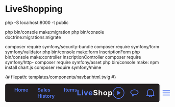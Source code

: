 # LiveShopping
php -S localhost:8000 -t public


php bin/console make:migration
php bin/console doctrine:migrations:migrate

composer require symfony/security-bundle
composer require symfony/form symfony/validator
php bin/console make:form InscriptionForm 
php bin/console make:controller InscriptionController 
composer require symfony/http-
composer require symfony/asset
php bin/console make:
npm install chart.js
composer require symfony/mime


















{# filepath: templates/components/navbar.html.twig #}
<nav class="navbar">
    <div class="nav-links">
        <a href="#">Home</a>
        <a href="#">Sales History</a>
        <a href="#">Items</a>
    </div>
    <span class="logo">
        <span style="color:#567AF4;font-family: 'Inter', Arial, sans-serif;">Live</span><span style="color:#fff;font-family: 'Inter', Arial, sans-serif;">Shop</span>
    </span>
    <div class="right-group">
        <div class="icons">
            <span class="icon">
                <!-- Start Live Icon -->
                <svg width="38" height="38" viewBox="0 0 38 38" fill="none" xmlns="http://www.w3.org/2000/svg">
                    <circle cx="19" cy="19" r="18" stroke="#567AF4" stroke-width="2"/>
                    <path d="M15 12L26 19L15 26V12Z" fill="#567AF4"/>
                </svg>
            </span>
            <span class="icon">
                <!-- Bulle de discussion -->
                <svg width="38" height="38" viewBox="0 0 38 38" fill="none" stroke="#567AF4" stroke-width="2" xmlns="http://www.w3.org/2000/svg">
                    <ellipse cx="19" cy="17" rx="12" ry="8" />
                    <polyline points="13,25 13,29 19,25" />
                </svg>
            </span>
            <span class="icon">
                <!-- Cloche -->
                <svg width="38" height="38" viewBox="0 0 38 38" fill="none" stroke="#567AF4" stroke-width="2" xmlns="http://www.w3.org/2000/svg">
                    <path d="M19 32c2.5 0 4-1.5 4-3h-8c0 1.5 1.5 3 4 3z"/>
                    <path d="M29 25V17c0-5.5-4.5-10-10-10s-10 4.5-10 10v8l-2 2v1h24v-1l-2-2z"/>
                </svg>
            </span>
            <span class="icon">
                <!-- Menu hamburger (3 lignes) -->
                <svg width="38" height="38" viewBox="0 0 38 38" fill="none" stroke="#567AF4" stroke-width="2.5" stroke-linecap="round" xmlns="http://www.w3.org/2000/svg">
                    <line x1="8" y1="12" x2="30" y2="12" />
                    <line x1="8" y1="19" x2="30" y2="19" />
                    <line x1="8" y1="26" x2="30" y2="26" />
                </svg>
            </span>
        </div>
    </div>
</nav>
<style>
    .navbar {
        background: #231f20;
        color: #fff;
        display: flex;
        align-items: center;
        padding: 0 30px;
        height: 60px;
        justify-content: space-between;
        border-radius: 6px;
    }
    .navbar .nav-links {
        display: flex;
        gap: 30px;
    }
    .navbar a {
        color: #567AF4;
        font-family: 'Inter', Arial, sans-serif;
        text-decoration: none;
        font-weight: 600;
        font-size: 16px;
        transition: color 0.2s;
    }
    .navbar a:hover {
        color: #fff;
    }
    .navbar .logo {
        font-size: 24px;
        font-weight: 700;
        letter-spacing: 1px;
    }
    .navbar .search-bar {
        background: #eee;
        border-radius: 20px;
        border: none;
        padding: 6px 18px;
        width: 180px;
        margin: 0 20px;
    }
    .navbar .icons {
        display: flex;
        gap: 12px;
    }
    .navbar .icon {
        display: flex;
        align-items: center;
        justify-content: center;
        /* border: 2px solid #567AF4;
        border-radius: 6px; */
        width: 38px;
        height: 38px;
        background: transparent;
        margin-right: 2px;
    }
    .navbar .icon svg {
        display: block;
    }
    .right-group {
        display: flex;
        align-items: center;
        gap: 16px; /* Ajuste l'espace entre la barre et les icônes */
    }

    .navbar .search-bar {
        background: #eee;
        border-radius: 20px;
        border: none;
        padding: 6px 18px;
        width: 160px;
        margin: 0;
        box-shadow: 0 2px 8px rgba(86, 122, 244, 0.15); /* Ajoute un shadow bleu doux */
        font-family: 'Inter', Arial, sans-serif;
        font-size: 16px;
    }
</style>

